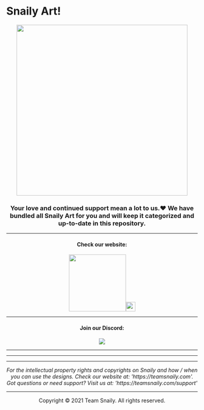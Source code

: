 # Snaily Art!
<center><a href="https://teamsnaily.com"><img src="https://cupido.teamsnaily.com/misc/welcometosnaily2.png" height="450px"></img></a>

<h3><b>Your love and continued support mean a lot to us.❤️
We have bundled all Snaily Art for you and will keep it categorized and up-to-date in this repository.</b></h3>
<hr><h4>Check our website:</h4>
<a href="https://teamsnaily.com"><img src="https://cupido.teamsnaily.com/misc/dedede.gif" height="150px"></img><img src="https://pngpress.com/wp-content/uploads/2020/08/uploads_cursor_cursor_PNG78.png" height="25px"></img></a>
<hr><h4>Join our Discord:</h4>
<a href="https://teamsnaily.com/discord"><img src="https://discord.com/assets/cb48d2a8d4991281d7a6a95d2f58195e.svg"></img></a>


<hr><hr><hr><i>For the intellectual property rights and copyrights on Snaily and how / when you can use the designs. Check our website at: 'https://teamsnaily.com'.
Got questions or need support? Visit us at:
'https://teamsnaily.com/support'</i>


<hr>Copyright © 2021 Team Snaily. All rights reserved.</center>
